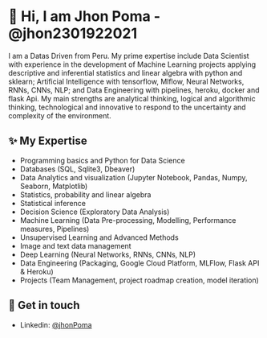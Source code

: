 # 👋  Hi, I am Jhon Poma - @jhon2301922021

I am a Datas Driven from Peru. My prime expertise include Data Scientist with experience in the development of Machine Learning projects applying descriptive and inferential statistics and linear algebra with python and sklearn; Artificial Intelligence with tensorflow, Mlflow, Neural Networks, RNNs, CNNs, NLP; and Data Engineering with pipelines, heroku, docker and flask Api. My main strengths are analytical thinking, logical and algorithmic thinking, technological and innovative to respond to the uncertainty and complexity of the environment.



## ✨ My Expertise
- Programming basics and Python for Data Science
- Databases (SQL, Sqlite3, Dbeaver)
- Data Analytics and visualization (Jupyter Notebook, Pandas, Numpy, Seaborn, Matplotlib)
- Statistics, probability and linear algebra
- Statistical inference
- Decision Science (Exploratory Data Analysis)
- Machine Learning (Data Pre-processing, Modelling, Performance measures, Pipelines)
- Unsupervised Learning and Advanced Methods
- Image and text data management
- Deep Learning (Neural Networks, RNNs, CNNs, NLP)
- Data Engineering (Packaging, Google Cloud Platform, MLFlow, Flask API & Heroku)
- Projects (Team Management, project roadmap creation, model iteration)


## 💌 Get in touch
- Linkedin: [@jhonPoma](https://www.linkedin.com/in/jhon-poma/)
